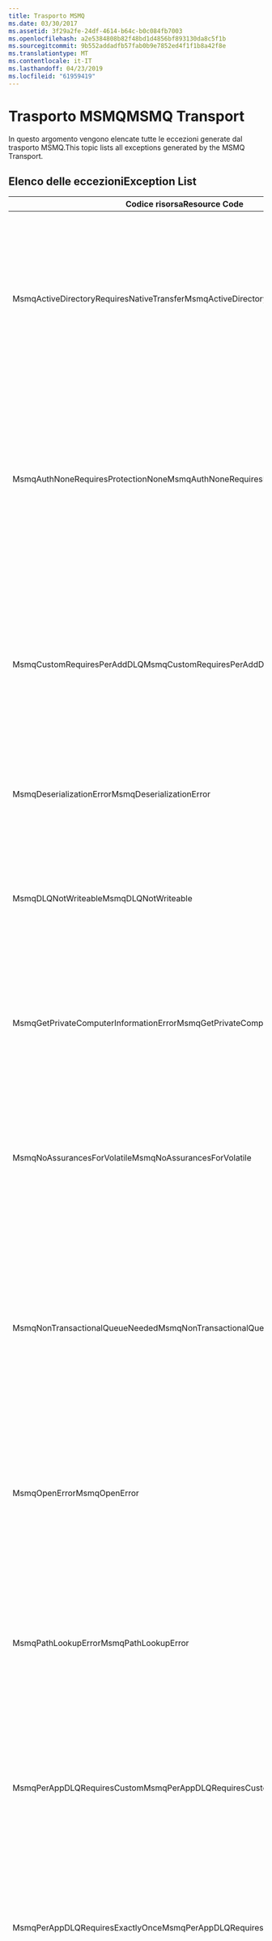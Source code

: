 ```yaml
---
title: Trasporto MSMQ
ms.date: 03/30/2017
ms.assetid: 3f29a2fe-24df-4614-b64c-b0c084fb7003
ms.openlocfilehash: a2e5384808b82f48bd1d4856bf893130da8c5f1b
ms.sourcegitcommit: 9b552addadfb57fab0b9e7852ed4f1f1b8a42f8e
ms.translationtype: MT
ms.contentlocale: it-IT
ms.lasthandoff: 04/23/2019
ms.locfileid: "61959419"
---
```

# <a name="msmq-transport"></a><span data-ttu-id="5dca5-102">Trasporto MSMQ</span><span class="sxs-lookup"><span data-stu-id="5dca5-102">MSMQ Transport</span></span>
<span data-ttu-id="5dca5-103">In questo argomento vengono elencate tutte le eccezioni generate dal trasporto MSMQ.</span><span class="sxs-lookup"><span data-stu-id="5dca5-103">This topic lists all exceptions generated by the MSMQ Transport.</span></span>  
  
## <a name="exception-list"></a><span data-ttu-id="5dca5-104">Elenco delle eccezioni</span><span class="sxs-lookup"><span data-stu-id="5dca5-104">Exception List</span></span>  
  
|<span data-ttu-id="5dca5-105">Codice risorsa</span><span class="sxs-lookup"><span data-stu-id="5dca5-105">Resource Code</span></span>|<span data-ttu-id="5dca5-106">Stringa di risorsa</span><span class="sxs-lookup"><span data-stu-id="5dca5-106">Resource String</span></span>|  
|-------------------|---------------------|  
|<span data-ttu-id="5dca5-107">MsmqActiveDirectoryRequiresNativeTransfer</span><span class="sxs-lookup"><span data-stu-id="5dca5-107">MsmqActiveDirectoryRequiresNativeTransfer</span></span>|<span data-ttu-id="5dca5-108">La convalida dell'associazione per il messaggio non è riuscita.</span><span class="sxs-lookup"><span data-stu-id="5dca5-108">The binding validation for the message failed.</span></span> <span data-ttu-id="5dca5-109">Il client non è in grado di inviare messaggi.</span><span class="sxs-lookup"><span data-stu-id="5dca5-109">The client cannot send messages.</span></span> <span data-ttu-id="5dca5-110">Errore causato da un conflitto nelle proprietà dell'associazione.</span><span class="sxs-lookup"><span data-stu-id="5dca5-110">A conflict in the binding properties caused this failure.</span></span> <span data-ttu-id="5dca5-111">La proprietà UseActiveDirectory è impostata su True, ma QueueTransferProtocol è impostata su Native.</span><span class="sxs-lookup"><span data-stu-id="5dca5-111">The UseActiveDirectory is set to true and QueueTransferProtocol is set to Native.</span></span> <span data-ttu-id="5dca5-112">Per risolvere il conflitto, correggere una delle proprietà.</span><span class="sxs-lookup"><span data-stu-id="5dca5-112">To resolve the conflict, correct one of the properties.</span></span>|  
|<span data-ttu-id="5dca5-113">MsmqAuthNoneRequiresProtectionNone</span><span class="sxs-lookup"><span data-stu-id="5dca5-113">MsmqAuthNoneRequiresProtectionNone</span></span>|<span data-ttu-id="5dca5-114">La convalida dell'associazione per il servizio non è riuscita.</span><span class="sxs-lookup"><span data-stu-id="5dca5-114">The binding validation for the service failed.</span></span> <span data-ttu-id="5dca5-115">Impossibile avviare l'endpoint del servizio o il client.</span><span class="sxs-lookup"><span data-stu-id="5dca5-115">The service endpoint or the client cannot be started.</span></span> <span data-ttu-id="5dca5-116">Errore causato da un conflitto nelle proprietà dell'associazione.</span><span class="sxs-lookup"><span data-stu-id="5dca5-116">A conflict in the binding properties caused this failure.</span></span> <span data-ttu-id="5dca5-117">La proprietà MsmqAuthenticationMode è impostata su None, ma MsmqProtectionLevel non è impostata su None.</span><span class="sxs-lookup"><span data-stu-id="5dca5-117">The MsmqAuthenticationMode is set to None and MsmqProtectionLevel is not set to None.</span></span> <span data-ttu-id="5dca5-118">Per risolvere il conflitto, correggere una delle proprietà.</span><span class="sxs-lookup"><span data-stu-id="5dca5-118">To resolve to conflict, correct one of the properties.</span></span>|  
|<span data-ttu-id="5dca5-119">MsmqCustomRequiresPerAddDLQ</span><span class="sxs-lookup"><span data-stu-id="5dca5-119">MsmqCustomRequiresPerAddDLQ</span></span>|<span data-ttu-id="5dca5-120">La convalida dell'associazione per il messaggio non è riuscita.</span><span class="sxs-lookup"><span data-stu-id="5dca5-120">The binding validation for the message failed.</span></span> <span data-ttu-id="5dca5-121">Il client non è in grado di inviare il messaggio.</span><span class="sxs-lookup"><span data-stu-id="5dca5-121">The client cannot send the message.</span></span> <span data-ttu-id="5dca5-122">La proprietà DeadLetterQueue è impostata su Custom, ma la proprietà CustomDeadLetterQueue non è specificata.</span><span class="sxs-lookup"><span data-stu-id="5dca5-122">The DeadLetterQueue is set to Custom, but the CustomDeadLetterQueue is not specified.</span></span> <span data-ttu-id="5dca5-123">Specificare l'URI della coda di messaggi non recapitabili per ogni applicazione nella proprietà CustomDeadLetterQueue.</span><span class="sxs-lookup"><span data-stu-id="5dca5-123">Specify the URI of the dead letter queue for each application in the CustomDeadLetterQueue property.</span></span>|  
|<span data-ttu-id="5dca5-124">MsmqDeserializationError</span><span class="sxs-lookup"><span data-stu-id="5dca5-124">MsmqDeserializationError</span></span>|<span data-ttu-id="5dca5-125">Errore durante la deserializzazione del messaggio XML.</span><span class="sxs-lookup"><span data-stu-id="5dca5-125">An error was encountered while deserializing the XML message.</span></span> <span data-ttu-id="5dca5-126">Impossibile ricevere il messaggio che viene quindi eliminato.</span><span class="sxs-lookup"><span data-stu-id="5dca5-126">The message cannot be received and is dropped.</span></span>|  
|<span data-ttu-id="5dca5-127">MsmqDLQNotWriteable</span><span class="sxs-lookup"><span data-stu-id="5dca5-127">MsmqDLQNotWriteable</span></span>|<span data-ttu-id="5dca5-128">La convalida dell'associazione per il client non è riuscita.</span><span class="sxs-lookup"><span data-stu-id="5dca5-128">The binding validation for the client failed.</span></span> <span data-ttu-id="5dca5-129">Il client non è in grado di inviare un messaggio.</span><span class="sxs-lookup"><span data-stu-id="5dca5-129">The client cannot send a message.</span></span> <span data-ttu-id="5dca5-130">La coda di messaggi non recapitabili specificata non esiste o non può essere scritta.</span><span class="sxs-lookup"><span data-stu-id="5dca5-130">The specified dead-letter queue does not exist or cannot be written.</span></span> <span data-ttu-id="5dca5-131">Verificare che la coda esista con l'autorizzazione necessaria per la scrittura.</span><span class="sxs-lookup"><span data-stu-id="5dca5-131">Ensure the queue exists with the proper authorization to write to it.</span></span>|  
|<span data-ttu-id="5dca5-132">MsmqGetPrivateComputerInformationError</span><span class="sxs-lookup"><span data-stu-id="5dca5-132">MsmqGetPrivateComputerInformationError</span></span>|<span data-ttu-id="5dca5-133">Il controllo della versione non è riuscito con l'errore specificato.</span><span class="sxs-lookup"><span data-stu-id="5dca5-133">The version check failed with the specified error.</span></span> <span data-ttu-id="5dca5-134">Impossibile rilevare la versione di MSMQ. Tutte le operazioni sul canale in coda non riusciranno.</span><span class="sxs-lookup"><span data-stu-id="5dca5-134">The version of MSMQ cannot be detected All operations that are on the queued channel will fail.</span></span> <span data-ttu-id="5dca5-135">Verificare che MSMQ sia installato e disponibile.</span><span class="sxs-lookup"><span data-stu-id="5dca5-135">Ensure that MSMQ is installed and is available.</span></span>|  
|<span data-ttu-id="5dca5-136">MsmqNoAssurancesForVolatile</span><span class="sxs-lookup"><span data-stu-id="5dca5-136">MsmqNoAssurancesForVolatile</span></span>|<span data-ttu-id="5dca5-137">La convalida dell'associazione per il servizio non è riuscita.</span><span class="sxs-lookup"><span data-stu-id="5dca5-137">The binding validation for the service failed.</span></span> <span data-ttu-id="5dca5-138">Impossibile avviare l'endpoint del servizio o il client.</span><span class="sxs-lookup"><span data-stu-id="5dca5-138">The service endpoint or the client cannot be started.</span></span> <span data-ttu-id="5dca5-139">La proprietà ExactlyOnce è impostata su True, ma la proprietà Durable è impostata su False.</span><span class="sxs-lookup"><span data-stu-id="5dca5-139">The ExactlyOnce property is set to true and the Durable property is set to false.</span></span> <span data-ttu-id="5dca5-140">L'operazione non è supportata.</span><span class="sxs-lookup"><span data-stu-id="5dca5-140">This is not supported.</span></span> <span data-ttu-id="5dca5-141">Per risolvere il conflitto, correggere una delle proprietà.</span><span class="sxs-lookup"><span data-stu-id="5dca5-141">To resolve the conflict, correct one of these properties.</span></span>|  
|<span data-ttu-id="5dca5-142">MsmqNonTransactionalQueueNeeded</span><span class="sxs-lookup"><span data-stu-id="5dca5-142">MsmqNonTransactionalQueueNeeded</span></span>|<span data-ttu-id="5dca5-143">Rilevata una mancata corrispondenza tra l'associazione e la configurazione della coda MSMQ.</span><span class="sxs-lookup"><span data-stu-id="5dca5-143">A mismatch between the binding and MSMQ queue configuration was detected.</span></span> <span data-ttu-id="5dca5-144">Impossibile avviare l'endpoint del servizio.</span><span class="sxs-lookup"><span data-stu-id="5dca5-144">The service endpoint cannot be started.</span></span> <span data-ttu-id="5dca5-145">La proprietà ExactlyOnce è impostata su False e la coda da cui leggere i messaggi è una coda transazionale.</span><span class="sxs-lookup"><span data-stu-id="5dca5-145">The ExactlyOnce property is set to false and the queue to read messages from is a transactional queue.</span></span> <span data-ttu-id="5dca5-146">Per risolvere il problema, impostare la proprietà ExactlyOnce su True o creare un'associazione non transazionale.</span><span class="sxs-lookup"><span data-stu-id="5dca5-146">Correct the error by setting the ExactlyOnce property to true or create a non-transactional binding.</span></span>|  
|<span data-ttu-id="5dca5-147">MsmqOpenError</span><span class="sxs-lookup"><span data-stu-id="5dca5-147">MsmqOpenError</span></span>|<span data-ttu-id="5dca5-148">Errore durante l'apertura della coda specificata.</span><span class="sxs-lookup"><span data-stu-id="5dca5-148">An error occurred while opening the specified queue.</span></span> <span data-ttu-id="5dca5-149">Impossibile inviare o ricevere il messaggio dalla coda.</span><span class="sxs-lookup"><span data-stu-id="5dca5-149">The message cannot be sent or received from the queue.</span></span> <span data-ttu-id="5dca5-150">Verificare che MSMQ sia installato e in esecuzione.</span><span class="sxs-lookup"><span data-stu-id="5dca5-150">Ensure that MSMQ is installed and running.</span></span> <span data-ttu-id="5dca5-151">nonché che la coda sia disponibile all'apertura con l'autorizzazione e la modalità di accesso necessarie.</span><span class="sxs-lookup"><span data-stu-id="5dca5-151">Also ensure that the queue is available to open with the required access mode and authorization.</span></span>|  
|<span data-ttu-id="5dca5-152">MsmqPathLookupError</span><span class="sxs-lookup"><span data-stu-id="5dca5-152">MsmqPathLookupError</span></span>|<span data-ttu-id="5dca5-153">Errore durante la conversione del nome di percorso della coda specificato nel nome di formato.</span><span class="sxs-lookup"><span data-stu-id="5dca5-153">An error occurred when converting the specified queue path name to the format name.</span></span> <span data-ttu-id="5dca5-154">Impossibile completare le operazioni sul canale in coda.</span><span class="sxs-lookup"><span data-stu-id="5dca5-154">All operations on the queued channel failed.</span></span> <span data-ttu-id="5dca5-155">Verificare che l'indirizzo della coda sia valido.</span><span class="sxs-lookup"><span data-stu-id="5dca5-155">Ensure that the queue address is valid.</span></span> <span data-ttu-id="5dca5-156">MSMQ deve essere installato con l'integrazione Active Directory abilitata e l'accesso disponibile.</span><span class="sxs-lookup"><span data-stu-id="5dca5-156">MSMQ must be installed with Active Directory integration enabled and access to it is available.</span></span>|  
|<span data-ttu-id="5dca5-157">MsmqPerAppDLQRequiresCustom</span><span class="sxs-lookup"><span data-stu-id="5dca5-157">MsmqPerAppDLQRequiresCustom</span></span>|<span data-ttu-id="5dca5-158">La convalida dell'associazione nel client non è riuscita.</span><span class="sxs-lookup"><span data-stu-id="5dca5-158">The binding validation on the client failed.</span></span> <span data-ttu-id="5dca5-159">Il client non è in grado di inviare messaggi.</span><span class="sxs-lookup"><span data-stu-id="5dca5-159">The client cannot send messages.</span></span> <span data-ttu-id="5dca5-160">La proprietà CustomDeadLetterQueue è impostata, ma la proprietà DeadLetterQueue non è impostata su Custom.</span><span class="sxs-lookup"><span data-stu-id="5dca5-160">The CustomDeadLetterQueue property is set, but the DeadLetterQueue property is not set to Custom.</span></span> <span data-ttu-id="5dca5-161">Impostare la proprietà DeadLetterQueue su Custom.</span><span class="sxs-lookup"><span data-stu-id="5dca5-161">Set the DeadLetterQueue property to Custom.</span></span>|  
|<span data-ttu-id="5dca5-162">MsmqPerAppDLQRequiresExactlyOnce</span><span class="sxs-lookup"><span data-stu-id="5dca5-162">MsmqPerAppDLQRequiresExactlyOnce</span></span>|<span data-ttu-id="5dca5-163">La convalida dell'associazione per il client non è riuscita.</span><span class="sxs-lookup"><span data-stu-id="5dca5-163">The binding validation for the client failed.</span></span> <span data-ttu-id="5dca5-164">Il client non è in grado di inviare messaggi.</span><span class="sxs-lookup"><span data-stu-id="5dca5-164">The client cannot send messages.</span></span> <span data-ttu-id="5dca5-165">Errore causato da un conflitto nelle proprietà dell'associazione.</span><span class="sxs-lookup"><span data-stu-id="5dca5-165">A conflict in the binding properties is causing the failure.</span></span> <span data-ttu-id="5dca5-166">Per utilizzare la coda di messaggi non recapitabili personalizzata, ExactlyOnce deve essere impostata su True per risolvere il conflitto.</span><span class="sxs-lookup"><span data-stu-id="5dca5-166">To use the custom dead-letter queue, ExactlyOnce must be set to true to resolve to conflict.</span></span>|  
|<span data-ttu-id="5dca5-167">MsmqPerAppDLQRequiresMsmq4</span><span class="sxs-lookup"><span data-stu-id="5dca5-167">MsmqPerAppDLQRequiresMsmq4</span></span>|<span data-ttu-id="5dca5-168">Rilevata una mancata corrispondenza tra l'associazione e la configurazione MSMQ.</span><span class="sxs-lookup"><span data-stu-id="5dca5-168">A mismatch between the binding and MSMQ configuration was detected.</span></span> <span data-ttu-id="5dca5-169">Il client non è in grado di inviare messaggi.</span><span class="sxs-lookup"><span data-stu-id="5dca5-169">The client cannot send messages.</span></span> <span data-ttu-id="5dca5-170">Per utilizzare la coda di messaggi non recapitabili personalizzata, è necessario disporre di MSMQ versione 4.0 o successiva.</span><span class="sxs-lookup"><span data-stu-id="5dca5-170">To use the custom dead-letter queue, you must have MSMQ version 4.0 or higher.</span></span> <span data-ttu-id="5dca5-171">Se non si dispone di MSMQ versione 4.0 o successiva, impostare la proprietà DeadLetterQueue su System o None.</span><span class="sxs-lookup"><span data-stu-id="5dca5-171">If you do not have MSMQ version 4.0 or higher set the DeadLetterQueue property to System or None.</span></span>|  
|<span data-ttu-id="5dca5-172">MsmqReceiveError</span><span class="sxs-lookup"><span data-stu-id="5dca5-172">MsmqReceiveError</span></span>|<span data-ttu-id="5dca5-173">Errore durante la ricezione di un messaggio dalla coda.</span><span class="sxs-lookup"><span data-stu-id="5dca5-173">An error occurred while receiving a message from the queue.</span></span> <span data-ttu-id="5dca5-174">Verificare che MSMQ sia installato e in esecuzione.</span><span class="sxs-lookup"><span data-stu-id="5dca5-174">Ensure that MSMQ is installed and running.</span></span> <span data-ttu-id="5dca5-175">e che la coda sia disponibile per la ricezione.</span><span class="sxs-lookup"><span data-stu-id="5dca5-175">Make sure the queue is available to receive from.</span></span>|  
|<span data-ttu-id="5dca5-176">MsmqSameTransactionExpected</span><span class="sxs-lookup"><span data-stu-id="5dca5-176">MsmqSameTransactionExpected</span></span>|<span data-ttu-id="5dca5-177">Errore di transazione per la sessione.</span><span class="sxs-lookup"><span data-stu-id="5dca5-177">A transaction error occurred for this session.</span></span> <span data-ttu-id="5dca5-178">Il canale di sessione contiene errori.</span><span class="sxs-lookup"><span data-stu-id="5dca5-178">The session channel is faulted.</span></span> <span data-ttu-id="5dca5-179">Impossibile inviare o ricevere i messaggi nella sessione.</span><span class="sxs-lookup"><span data-stu-id="5dca5-179">Messages in the session cannot be sent or received.</span></span> <span data-ttu-id="5dca5-180">Una sessione in coda non può essere associata a più di una transazione.</span><span class="sxs-lookup"><span data-stu-id="5dca5-180">A queued session cannot be associated with more than one transaction.</span></span> <span data-ttu-id="5dca5-181">Verificare che tutti i messaggi nella sessione vengano inviati o ricevuti mediante un'unica transazione.</span><span class="sxs-lookup"><span data-stu-id="5dca5-181">Ensure that all messages in the session are sent or received using a single transaction.</span></span>|  
|<span data-ttu-id="5dca5-182">MsmqSendError</span><span class="sxs-lookup"><span data-stu-id="5dca5-182">MsmqSendError</span></span>|<span data-ttu-id="5dca5-183">Errore durante l'invio alla coda specificata.</span><span class="sxs-lookup"><span data-stu-id="5dca5-183">An error occurred while sending to the specified queue.</span></span> <span data-ttu-id="5dca5-184">Verificare che MSMQ sia installato e in esecuzione.</span><span class="sxs-lookup"><span data-stu-id="5dca5-184">Ensure that MSMQ is installed and running.</span></span> <span data-ttu-id="5dca5-185">Se si sta effettuando l'invio a una coda locale, verificare che la coda esista con la modalità di accesso e l'autorizzazione necessarie.</span><span class="sxs-lookup"><span data-stu-id="5dca5-185">If you are sending to a local queue, ensure the queue exists with the required access mode and authorization.</span></span>|  
|<span data-ttu-id="5dca5-186">MsmqTimeSpanTooLarge</span><span class="sxs-lookup"><span data-stu-id="5dca5-186">MsmqTimeSpanTooLarge</span></span>|<span data-ttu-id="5dca5-187">La durata del messaggio è troppo grande.</span><span class="sxs-lookup"><span data-stu-id="5dca5-187">The message time to live is too large.</span></span> <span data-ttu-id="5dca5-188">Impossibile inviare il messaggio.</span><span class="sxs-lookup"><span data-stu-id="5dca5-188">The message cannot be sent.</span></span> <span data-ttu-id="5dca5-189">La durata (TTL) del messaggio non può superare il valore massimo Int32.</span><span class="sxs-lookup"><span data-stu-id="5dca5-189">The message Time To Live (TTL) cannot exceed the Int32 maximum value.</span></span>|  
|<span data-ttu-id="5dca5-190">MsmqTokenProviderNeededForCertificates</span><span class="sxs-lookup"><span data-stu-id="5dca5-190">MsmqTokenProviderNeededForCertificates</span></span>|<span data-ttu-id="5dca5-191">Impossibile trovare un X509SecurityTokenProvider.</span><span class="sxs-lookup"><span data-stu-id="5dca5-191">An X509SecurityTokenProvider cannot be found.</span></span> <span data-ttu-id="5dca5-192">Impossibile inviare il messaggio.</span><span class="sxs-lookup"><span data-stu-id="5dca5-192">The message cannot be sent.</span></span> <span data-ttu-id="5dca5-193">È necessario un provider di token X.509 per la modalità di autenticazione dei certificati.</span><span class="sxs-lookup"><span data-stu-id="5dca5-193">The certificate authentication mode requires an X.509 token provider.</span></span> <span data-ttu-id="5dca5-194">Verificare che per il certificato installato sia disponibile un provider di token di sicurezza.</span><span class="sxs-lookup"><span data-stu-id="5dca5-194">Make sure a security token provider is available for the installed certificate.</span></span>|  
|<span data-ttu-id="5dca5-195">MsmqTransactedDLQExpected</span><span class="sxs-lookup"><span data-stu-id="5dca5-195">MsmqTransactedDLQExpected</span></span>|<span data-ttu-id="5dca5-196">Mancata corrispondenza tra l'associazione e la configurazione MSMQ.</span><span class="sxs-lookup"><span data-stu-id="5dca5-196">A mismatch occurred between the binding and the MSMQ configuration.</span></span> <span data-ttu-id="5dca5-197">Impossibile inviare i messaggi.</span><span class="sxs-lookup"><span data-stu-id="5dca5-197">Messages cannot be sent.</span></span> <span data-ttu-id="5dca5-198">La coda di messaggi non recapitabili personalizzata specificata nell'associazione deve essere una coda transazionale.</span><span class="sxs-lookup"><span data-stu-id="5dca5-198">The custom dead-letter queue specified in the binding must be a transaction queue.</span></span> <span data-ttu-id="5dca5-199">Verificare che l'indirizzo della coda di messaggi non recapitabili personalizzata sia corretto e che la coda sia transazionale.</span><span class="sxs-lookup"><span data-stu-id="5dca5-199">Ensure that the custom dead-letter queue address is correct and the queue is a transactional queue.</span></span>|  
|<span data-ttu-id="5dca5-200">MsmqTransactionalQueueNeeded</span><span class="sxs-lookup"><span data-stu-id="5dca5-200">MsmqTransactionalQueueNeeded</span></span>|<span data-ttu-id="5dca5-201">Mancata corrispondenza tra l'associazione e la configurazione della coda MSMQ.</span><span class="sxs-lookup"><span data-stu-id="5dca5-201">A mismatch between the binding and the MSMQ queue configuration occurred.</span></span> <span data-ttu-id="5dca5-202">Impossibile avviare l'endpoint del servizio.</span><span class="sxs-lookup"><span data-stu-id="5dca5-202">The service endpoint cannot be started.</span></span> <span data-ttu-id="5dca5-203">La proprietà ExactlyOnce è impostata su True e la coda da cui leggere i messaggi non è una coda transazionale.</span><span class="sxs-lookup"><span data-stu-id="5dca5-203">The ExactlyOnce property is set to true and the queue to read messages from is not a transactional queue.</span></span> <span data-ttu-id="5dca5-204">Per risolvere il problema, impostare la proprietà ExactlyOnce su False o creare una coda transazionale per questa associazione.</span><span class="sxs-lookup"><span data-stu-id="5dca5-204">To correct to the error, set the ExactlyOnce property to false or create a transactional queue for this binding.</span></span>|  
|<span data-ttu-id="5dca5-205">MsmqTransactionCurrentRequired</span><span class="sxs-lookup"><span data-stu-id="5dca5-205">MsmqTransactionCurrentRequired</span></span>|<span data-ttu-id="5dca5-206">Non è disponibile alcuna transazione per inviare messaggi nella sessione.</span><span class="sxs-lookup"><span data-stu-id="5dca5-206">No transaction is available to send messages in the session.</span></span> <span data-ttu-id="5dca5-207">È necessario disporre di una transazione per inviare un messaggio in una sessione in coda.</span><span class="sxs-lookup"><span data-stu-id="5dca5-207">To send a message in a queued session requires a transaction.</span></span> <span data-ttu-id="5dca5-208">Verificare che l'ambito della transazione sia specificato per l'invio del messaggio nella sessione.</span><span class="sxs-lookup"><span data-stu-id="5dca5-208">Ensure that a transaction scope is specified to send the message in the session.</span></span>|  
|<span data-ttu-id="5dca5-209">MsmqTransactionRequired</span><span class="sxs-lookup"><span data-stu-id="5dca5-209">MsmqTransactionRequired</span></span>|<span data-ttu-id="5dca5-210">Transazione necessaria ma non disponibile.</span><span class="sxs-lookup"><span data-stu-id="5dca5-210">A transaction is required but is not available.</span></span> <span data-ttu-id="5dca5-211">Impossibile inviare o ricevere messaggi.</span><span class="sxs-lookup"><span data-stu-id="5dca5-211">Messages cannot be sent or received.</span></span> <span data-ttu-id="5dca5-212">Verificare che l'ambito della transazione sia specificato per l'invio o la ricezione di messaggi.</span><span class="sxs-lookup"><span data-stu-id="5dca5-212">Ensure that the transaction scope is specified to send or receive messages.</span></span>|  
|<span data-ttu-id="5dca5-213">MsmqUnsupportedSerializationFormat</span><span class="sxs-lookup"><span data-stu-id="5dca5-213">MsmqUnsupportedSerializationFormat</span></span>|<span data-ttu-id="5dca5-214">Si è verificato un errore di deserializzazione.</span><span class="sxs-lookup"><span data-stu-id="5dca5-214">A deserialization error occurred.</span></span> <span data-ttu-id="5dca5-215">Impossibile ricevere il messaggio che viene quindi eliminato.</span><span class="sxs-lookup"><span data-stu-id="5dca5-215">The message cannot be received and is dropped.</span></span> <span data-ttu-id="5dca5-216">Il formato di serializzazione specificato non è supportato.</span><span class="sxs-lookup"><span data-stu-id="5dca5-216">The specified serialization format is not supported.</span></span>|  
|<span data-ttu-id="5dca5-217">MsmqWrongPrivateQueueSyntax</span><span class="sxs-lookup"><span data-stu-id="5dca5-217">MsmqWrongPrivateQueueSyntax</span></span>|<span data-ttu-id="5dca5-218">L'URL non è valido.</span><span class="sxs-lookup"><span data-stu-id="5dca5-218">The URL is invalid.</span></span> <span data-ttu-id="5dca5-219">L'URL per la coda non può contenere il carattere '$'.</span><span class="sxs-lookup"><span data-stu-id="5dca5-219">The URL for the queue cannot contain the '$' character.</span></span> <span data-ttu-id="5dca5-220">Utilizzare la sintassi in net.msmq://machine/private/queueName per indirizzare una coda privata.</span><span class="sxs-lookup"><span data-stu-id="5dca5-220">Use the syntax in net.msmq://machine/private/queueName to address a private queue.</span></span>|
